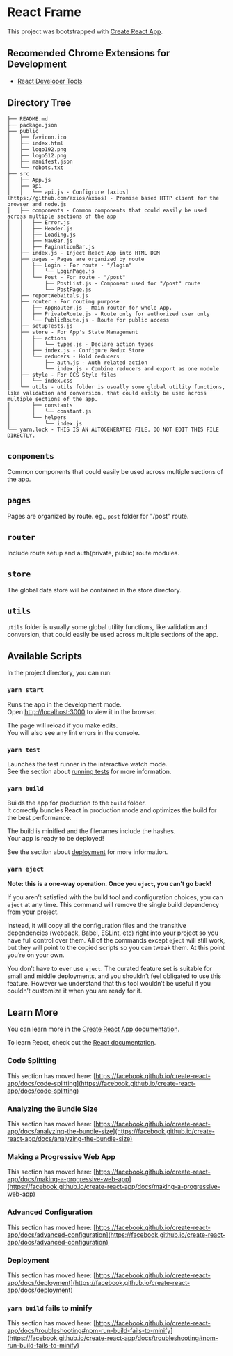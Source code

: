 # React Frame

This project was bootstrapped with [Create React App](https://github.com/facebook/create-react-app).

## Recomended Chrome Extensions for Development

- [React Developer Tools](https://chrome.google.com/webstore/detail/react-developer-tools/fmkadmapgofadopljbjfkapdkoienihi)

## Directory Tree

```
├── README.md
├── package.json
├── public
│   ├── favicon.ico
│   ├── index.html
│   ├── logo192.png
│   ├── logo512.png
│   ├── manifest.json
│   └── robots.txt
├── src
│   ├── App.js
│   ├── api
│   │   └── api.js - Configrure [axios](https://github.com/axios/axios) - Promise based HTTP client for the browser and node.js
│   ├── components - Common components that could easily be used across multiple sections of the app
│   │   ├── Error.js
│   │   ├── Header.js
│   │   ├── Loading.js
│   │   ├── NavBar.js
│   │   ├── PaginationBar.js
│   ├── index.js - Inject React App into HTML DOM
│   ├── pages - Pages are organized by route
│   │   ├── Login - For route - "/login"
│   │   │   └── LoginPage.js
│   │   └── Post - For route - "/post"
│   │       ├── PostList.js - Component used for "/post" route
│   │       └── PostPage.js
│   ├── reportWebVitals.js
│   ├── router - For routing purpose
│   │   ├── AppRouter.js - Main router for whole App.
│   │   ├── PrivateRoute.js - Route only for authorized user only
│   │   └── PublicRoute.js - Route for public access
│   ├── setupTests.js
│   ├── store - For App's State Management
│   │   ├── actions
│   │   │   └── types.js - Declare action types
│   │   ├── index.js - Configure Redux Store
│   │   └── reducers - Hold reducers
│   │       ├── auth.js - Auth related action
│   │       └── index.js - Combine reducers and export as one module
│   ├── style - For CCS Style files
│   │   └── index.css
│   └── utils - utils folder is usually some global utility functions, like validation and conversion, that could easily be used across multiple sections of the app.
│       ├── constants
│       │   └── constant.js
│       └── helpers
│           └── index.js
└── yarn.lock - THIS IS AN AUTOGENERATED FILE. DO NOT EDIT THIS FILE DIRECTLY.
```

## `components`

Common components that could easily be used across multiple sections of the app.

## `pages`

Pages are organized by route.
eg., `post` folder for "/post" route.

## `router`

Include route setup and auth(private, public) route modules.

## `store`

The global data store will be contained in the store directory.

## `utils`

`utils` folder is usually some global utility functions, like validation and conversion, that could easily be used across multiple sections of the app.

## Available Scripts

In the project directory, you can run:

### `yarn start`

Runs the app in the development mode.\
Open [http://localhost:3000](http://localhost:3000) to view it in the browser.

The page will reload if you make edits.\
You will also see any lint errors in the console.

### `yarn test`

Launches the test runner in the interactive watch mode.\
See the section about [running tests](https://facebook.github.io/create-react-app/docs/running-tests) for more information.

### `yarn build`

Builds the app for production to the `build` folder.\
It correctly bundles React in production mode and optimizes the build for the best performance.

The build is minified and the filenames include the hashes.\
Your app is ready to be deployed!

See the section about [deployment](https://facebook.github.io/create-react-app/docs/deployment) for more information.

### `yarn eject`

**Note: this is a one-way operation. Once you `eject`, you can’t go back!**

If you aren’t satisfied with the build tool and configuration choices, you can `eject` at any time. This command will remove the single build dependency from your project.

Instead, it will copy all the configuration files and the transitive dependencies (webpack, Babel, ESLint, etc) right into your project so you have full control over them. All of the commands except `eject` will still work, but they will point to the copied scripts so you can tweak them. At this point you’re on your own.

You don’t have to ever use `eject`. The curated feature set is suitable for small and middle deployments, and you shouldn’t feel obligated to use this feature. However we understand that this tool wouldn’t be useful if you couldn’t customize it when you are ready for it.

## Learn More

You can learn more in the [Create React App documentation](https://facebook.github.io/create-react-app/docs/getting-started).

To learn React, check out the [React documentation](https://reactjs.org/).

### Code Splitting

This section has moved here: [https://facebook.github.io/create-react-app/docs/code-splitting](https://facebook.github.io/create-react-app/docs/code-splitting)

### Analyzing the Bundle Size

This section has moved here: [https://facebook.github.io/create-react-app/docs/analyzing-the-bundle-size](https://facebook.github.io/create-react-app/docs/analyzing-the-bundle-size)

### Making a Progressive Web App

This section has moved here: [https://facebook.github.io/create-react-app/docs/making-a-progressive-web-app](https://facebook.github.io/create-react-app/docs/making-a-progressive-web-app)

### Advanced Configuration

This section has moved here: [https://facebook.github.io/create-react-app/docs/advanced-configuration](https://facebook.github.io/create-react-app/docs/advanced-configuration)

### Deployment

This section has moved here: [https://facebook.github.io/create-react-app/docs/deployment](https://facebook.github.io/create-react-app/docs/deployment)

### `yarn build` fails to minify

This section has moved here: [https://facebook.github.io/create-react-app/docs/troubleshooting#npm-run-build-fails-to-minify](https://facebook.github.io/create-react-app/docs/troubleshooting#npm-run-build-fails-to-minify)
